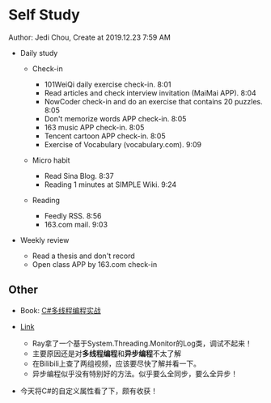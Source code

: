 # Self Study

Author: Jedi Chou, Create at 2019.12.23 7:59 AM

* Daily study
  * Check-in
    * 101WeiQi daily exercise check-in. 8:01
    * Read articles and check interview invitation (MaiMai APP). 8:04
    * NowCoder check-in and do an exercise that contains 20 puzzles. 8:05
    * Don't memorize words APP check-in. 8:05
    * 163 music APP check-in. 8:05
    * Tencent cartoon APP check-in. 8:05
    * Exercise of Vocabulary (vocabulary.com). 9:09

  * Micro habit
    * Read Sina Blog. 8:37
    * Reading 1 minutes at SIMPLE Wiki. 9:24

  * Reading
    * Feedly RSS. 8:56
    * 163.com mail. 9:03

* Weekly review
  * Read a thesis and don't record
  * Open class APP by 163.com check-in

## Other

* Book: [C#多线程编程实战](https://item.jd.com/12147384.html)

* [Link](https://www.bilibili.com/video/av62186224?from=search&seid=4138225139583985995)
  * Ray拿了一个基于System.Threading.Monitor的Log类，调试不起来！
  * 主要原因还是对**多线程编程**和**异步编程**不太了解
  * 在Bilibili上查了两组视频，应该要尽快了解并看一下。
  * 异步编程似乎没有特别好的方法。似乎要么全同步，要么全异步！

* 今天将C#的自定义属性看了下，颇有收获！
